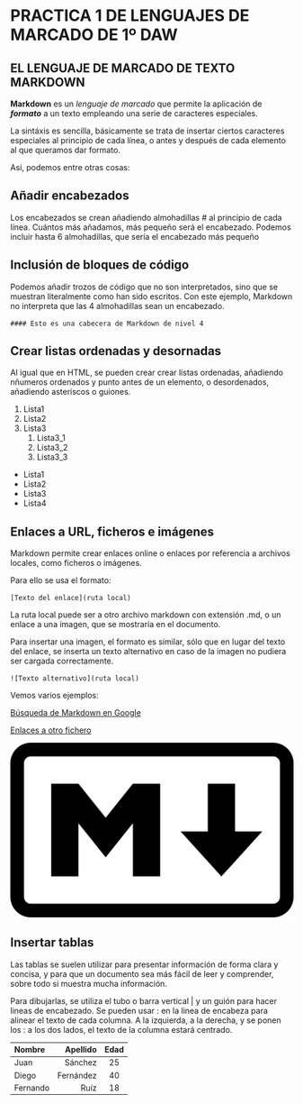 # PRACTICA 1 DE LENGUAJES DE MARCADO DE 1º DAW

## EL LENGUAJE DE MARCADO DE TEXTO MARKDOWN

**Markdown** es un *lenguaje de marcado* que permite la aplicación de *__formato__* a un texto empleando una serie de caracteres especiales.

La sintáxis es sencilla, básicamente se trata de insertar ciertos caracteres especiales al principio de cada línea, o antes y después de cada elemento al que queramos dar formato.

Así, podemos entre otras cosas:

## Añadir encabezados

Los encabezados se crean añadiendo almohadillas # al principio de cada línea. Cuántos más añadamos, más pequeño será el encabezado. Podemos incluir hasta 6 almohadillas, que sería el encabezado más pequeño

## Inclusión de bloques de código

Podemos añadir trozos de código que no son interpretados, sino que se muestran literalmente como han sido escritos. Con este ejemplo, Markdown no interpreta que las 4 almohadillas sean un encabezado.

```
#### Esto es una cabecera de Markdown de nivel 4
````
## Crear listas ordenadas y desornadas

Al igual que en HTML, se pueden crear crear listas ordenadas, añadiendo nñumeros ordenados y punto antes de un elemento, o desordenados, añadiendo asteriscos o guiones.

1. Lista1 
2. Lista2
3. Lista3
    1. Lista3_1
    2. Lista3_2
    3. Lista3_3  
* Lista1
* Lista2
* Lista3
* Lista4

## Enlaces a URL, ficheros e imágenes

Markdown permite crear enlaces online o enlaces por referencia a archivos locales, como ficheros o imágenes.

Para ello se usa el formato:
```
[Texto del enlace](ruta local)
````
La ruta local puede ser a otro archivo markdown con extensión .md, o un enlace a una imagen, que se mostraría en el documento.

Para insertar una imagen, el formato es similar, sólo que en lugar del texto del enlace, se inserta un texto alternativo en caso de la imagen no pudiera ser cargada correctamente.

```
![Texto alternativo](ruta local)
````
Vemos varios ejemplos: 

[Búsqueda de Markdown en Google](https://www.google.com/search?q=markdown)

[Enlaces a otro fichero](./markdown_enlazado.md/)

![Logo Markdown.](./markdown.png/)

## Insertar tablas

Las tablas se suelen utilizar para presentar información de forma clara y concisa, y para que un documento sea más fácil de leer y comprender, sobre todo si muestra mucha información.

Para dibujarlas, se utiliza el tubo o barra vertical | y un guión para hacer lineas de encabezado. Se pueden usar : en la linea de encabeza para alinear el texto de cada columna. A la izquierda, a la derecha, y se ponen los : a los dos lados, el texto de la columna estará centrado.

| Nombre       | Apellido      | Edad    |
| :------------|--------------:|:-------:|
| Juan         | Sánchez       | 25      |
| Diego        | Fernández     | 40      |
| Fernando     | Ruíz          | 18      |